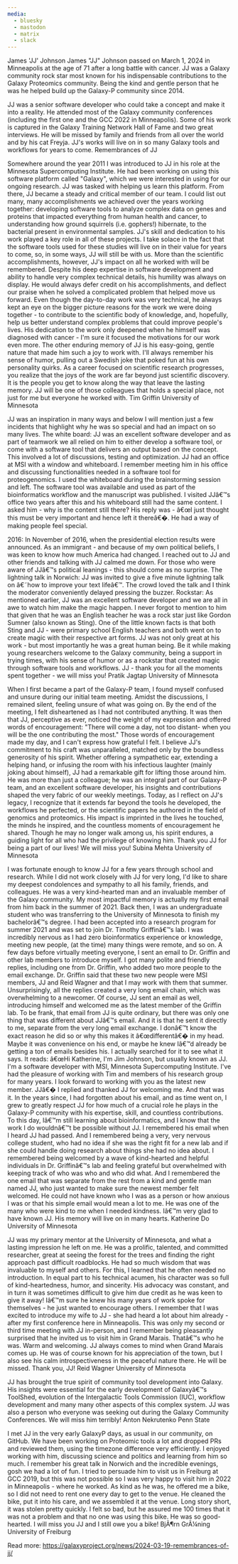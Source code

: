 ```yaml
---
media:
  - bluesky
  - mastodon
  - matrix
  - slack
---
```

James 'JJ' Johnson
James "JJ" Johnson passed on March 1, 2024 in Minneapolis at the age of 71 after a long battle with cancer. JJ was a Galaxy community rock star most known
for his indispensable contributions to the Galaxy Proteomics community. Being the kind and gentle person that he was he helped build up the Galaxy-P community since 2014.

JJ was a senior software developer who could take a concept and make it into a reality. He attended most of the Galaxy community conferences (including the first one and the GCC 2022 in
Minneapolis). Some of his work is captured in the Galaxy Training Network Hall of Fame and two great interviews.
He will be missed by family and friends from all over the world and by his cat Freyja. JJ's works will live on in so many Galaxy tools and workflows for years to come.
Remembrances of JJ

Somewhere around the year 2011 I was introduced to JJ in his role at the Minnesota Supercomputing Institute.  He had been working on using this software platform called "Galaxy", which we were
interested in using for our ongoing research.  JJ was tasked with helping us learn this platform.  From there, JJ became a steady and critical member of our team.  I could list out many, many
accomplishments we achieved over the years working together: developing software tools to analyze complex data on genes and proteins that impacted everything from human health and cancer, to
understanding how ground squirrels (i.e. gophers!) hibernate, to the bacterial present in environmental samples.  JJ's skill and dedication to his work played a key role in all of these projects.
I take solace in the fact that the software tools used for these studies will live on in their value for years to come, so, in some ways, JJ will still be with us.
More than the scientific accomplishments, however, JJ's impact on all he worked with will be remembered.  Despite his deep expertise in software development and ability to handle very complex
technical details, his humility was always on display.  He would always defer credit on his accomplishments, and deflect our praise when he solved a complicated problem that helped move us
forward.  Even though the day-to-day work was very technical, he always kept an eye on the bigger picture reasons for the work we were doing together - to contribute to the scientific body of
knowledge, and, hopefully, help us better understand complex problems that could improve people's lives.  His dedication to the work only deepened when he himself was diagnosed with cancer - I'm
sure it focused the motivations for our work even more.  The other enduring memory of JJ is his easy-going, gentle nature that made him such a joy to work with.  I'll always remember his sense of
humor, pulling out a Swedish joke that poked fun at his own personality quirks.
As a career focused on scientific research progresses, you realize that the joys of the work are far beyond just scientific discovery.  It is the people you get to know along the way that leave
the lasting memory.  JJ will be one of those colleagues that holds a special place, not just for me but everyone he worked with.
Tim Griffin
University of Minnesota

JJ was an inspiration in many ways and below I will mention just a few incidents that highlight why he was so special and had an impact on so many lives.
The white board: JJ was an excellent software developer and as part of teamwork we all relied on him to either develop a software tool, or come with a software tool that delivers an output based
on the concept. This involved a lot of discussions, testing and optimization. JJ had an office at MSI with a window and whiteboard. I remember meeting him in his office and discussing
functionalities needed in a software tool for proteogenomics. I used the whiteboard during the brainstorming session and left. The software tool was available and used as part of the
bioinformatics workflow and the manuscript was published. I visited JJâ€™s office two years after this and his whiteboard still had the same content. I asked him - why is the content still there?
His reply was - â€œI just thought this must be very important and hence left it thereâ€�. He had a way of making people feel special.

2016: In November of 2016, when the presidential election results were announced. As an immigrant - and because of my own political beliefs, I was keen to know how much America had changed. I
reached out to JJ and other friends and talking with JJ calmed me down. For those who were aware of JJâ€™s political leanings - this should come as no surprise.
The lightning talk in Norwich: JJ was invited to give a five minute lightning talk on â€˜how to improve your text lifeâ€™. The crowd loved the talk and I think the moderator
conveniently delayed pressing the buzzer.
Rockstar: As mentioned earlier, JJ was an excellent software developer and we are all in awe to watch him make the magic happen. I never forgot to mention to him that given that he was an English
teacher he was a rock star just like Gordon Sumner (also known as Sting). One of the little known facts is that both Sting and JJ - were primary school English teachers and both went on to create
magic with their respective art forms.
JJ was not only great at his work - but most importantly he was a great human being. Be it while making young researchers welcome to the Galaxy community, being a support in trying times, with his
sense of humor or as a rockstar that created magic through software tools and workflows. JJ - thank you for all the moments spent together - we will miss you!
Pratik Jagtap
University of Minnesota

When I first became a part of the Galaxy-P team, I found myself confused and unsure during our initial team meeting. Amidst the discussions, I remained silent, feeling unsure of what was going on. By the end of the meeting, I felt disheartened as I had not contributed anything. It was then that JJ, perceptive as ever, noticed the weight of my expression and offered words of encouragement: "There will come a day, not too distant- when you will be the one contributing the most." Those words of encouragement made my day, and I can't express how grateful I felt.
I believe JJ's commitment to his craft was unparalleled, matched only by the boundless generosity of his spirit. Whether offering a sympathetic ear, extending a helping hand, or infusing the room with his infectious laughter (mainly joking about himself), JJ had a remarkable gift for lifting those around him. He was more than just a colleague; he was an integral part of our Galaxy-P team, and an excellent software developer, his insights and contributions shaped the very fabric of our weekly meetings.
Today, as I reflect on JJ's legacy, I recognize that it extends far beyond the tools he developed, the workflows he perfected, or the scientific papers he authored in the field of genomics and proteomics. His impact is imprinted in the lives he touched, the minds he inspired, and the countless moments of encouragement he shared. Though he may no longer walk among us, his spirit endures, a guiding light for all who had the privilege of knowing him.
Thank you JJ for being a part of our lives! We will miss you!
Subina Mehta
University of Minnesota

I was fortunate enough to know JJ for a few years through school and research. While I did not work closely with JJ for very long, I'd like to share my deepest condolences and sympathy to all his family, friends, and colleagues. He was a very kind-hearted man and an invaluable member of the Galaxy community. My most impactful memory is actually my first email from him back in the summer of 2021.
Back then, I was an undergraduate student who was transferring to the University of Minnesota to finish my bachelorâ€™s degree. I had been accepted into a research program for summer 2021 and was
set to join Dr. Timothy Griffinâ€™s lab. I was incredibly nervous as I had zero bioinformatics experience or knowledge, meeting new people, (at the time) many things were remote, and so on. A few
days before virtually meeting everyone, I sent an email to Dr. Griffin and other lab members to introduce myself. I got many polite and friendly replies, including one from Dr. Griffin, who added
two more people to the email exchange. Dr. Griffin said that these two new people were MSI members, JJ and Reid Wagner and that I may work with them that summer. Unsurprisingly, all the replies
created a very long email chain, which was overwhelming to a newcomer. Of course, JJ sent an email as well, introducing himself and welcomed me as the latest member of the Griffin lab.
To be frank, that email from JJ is quite ordinary, but there was only one thing that was different about JJâ€™s email. And it is that he sent it directly to me, separate from the very long email
exchange. I donâ€™t know the exact reason he did so or why this makes it â€œdifferentâ€� in my head. Maybe it was convenience on his end, or maybe he knew Iâ€™d already be getting a ton of emails besides
his. I actually searched for it to see what it says. It reads:
â€œHi Katherine,
I'm Jim Johnson, but usually known as JJ.  I'm a software developer with MSI, Minnesota Supercomputing Institute.
I've had the pleasure of working with Tim and members of his research group for
many years.  I look forward to working with you as the latest new member.
JJâ€�
I replied and thanked JJ for welcoming me. And that was it. In the years since, I had forgotten about his email, and as time went on, I grew to greatly respect JJ for how much of a crucial role he
plays in the Galaxy-P community with his expertise, skill, and countless contributions. To this day, Iâ€™m still learning about bioinformatics, and I know that the work I do wouldnâ€™t be possible
without JJ.
I remembered his email when I heard JJ had passed. And I remembered being a very, very nervous college student, who had no idea if she was the right fit for a new lab and if she could handle doing research about things she had no idea about. I remembered being welcomed by a wave of kind-hearted and helpful individuals in Dr. Griffinâ€™s lab and feeling grateful but overwhelmed with keeping track of who was who and who did what. And I remembered the one email that was separate from the rest from a kind and gentle man named JJ, who just wanted to make sure the newest member felt welcomed. He could not have known who I was as a person or how anxious I was or that his simple email would mean a lot to me. He was one of the many who were kind to me when I needed kindness. Iâ€™m very glad to have known JJ. His memory will live on in many hearts.
Katherine Do
University of Minnesota

JJ was my primary mentor at the University of Minnesota, and what a lasting impression he left on me. He was a prolific, talented, and committed researcher, great at seeing the forest for the trees and finding the right approach past difficult roadblocks. He had so much wisdom that was invaluable to myself and others. For this, I learned that he often needed no introduction.
In equal part to his technical acumen, his character was so full of kind-heartedness, humor, and sincerity. His advocacy was constant, and in turn it was sometimes difficult to give him due credit as he was keen to give it away! Iâ€™m sure he knew his many years of work spoke for themselves - he just wanted to encourage others.
I remember that I was excited to introduce my wife to JJ - she had heard a lot about him already - after my first conference here in Minneapolis. This was only my second or third time meeting with JJ in-person, and I remember being pleasantly surprised that he invited us to visit him in Grand Marais. Thatâ€™s who he was. Warm and welcoming.
JJ always comes to mind when Grand Marais comes up. He was of course known for his appreciation of the town, but I also see his calm introspectiveness in the peaceful nature there. He will be missed. Thank you, JJ!
Reid Wagner
University of Minnesota

JJ has brought the true spirit of community tool development into Galaxy. His insights were essential for the early development of Galaxyâ€™s ToolShed, evolution of the Intergalactic Tools Commission (IUC), workflow development and many many other aspects of this complex system. JJ was also a person who everyone was seeking out during the Galaxy Community Conferences. We will miss him terribly!
Anton Nekrutenko
Penn State

I met JJ in the very early GalaxyP days, as usual in our community, on GitHub. We have been working on Proteomic tools a lot and dropped PRs and reviewed them, using the timezone difference very
efficiently. I enjoyed working with him, discussing science and politics and learning from him so much. I remember his great talk in Norwich and the incredible evenings, gosh we had a lot of fun.
I tried to persuade him to visit us in Freiburg at GCC 2019, but this was not possible so I was very happy to visit him in 2022 in Minneapolis - where he worked.
As kind as he was, he offered me a bike, so I did not need to rent one every day to get to the venue. He cleaned the bike, put it into his care, and we assembled it at the venue. Long story short,
it was stolen pretty quickly. I felt so bad, but he assured me 100 times that it was not a problem and that no one was using this bike. He was so good-hearted.
I will miss you JJ and I still owe you a bike!
BjÃ¶rn GrÃ¼ning
University of Freiburg


Read more: https://galaxyproject.org/news/2024-03-19-remembrances-of-jj/
